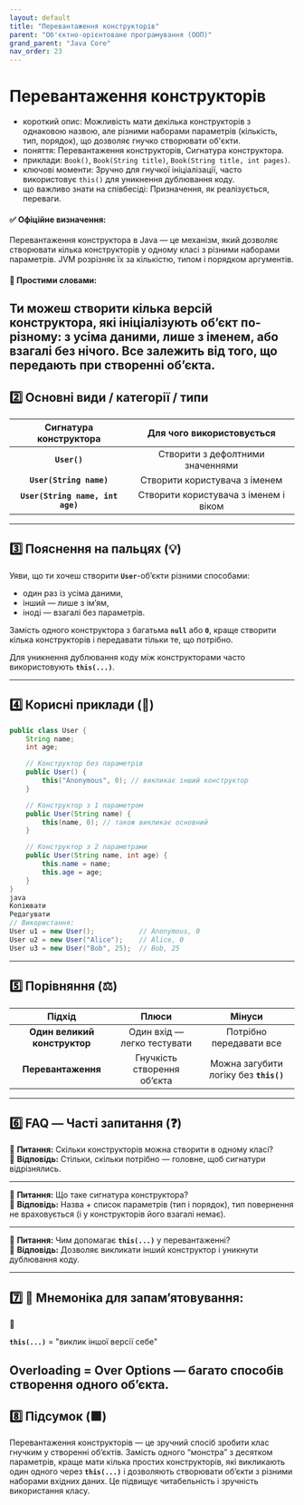 ```yaml
---
layout: default
title: "Перевантаження конструкторів"
parent: "Об'єктно-орієнтоване програмування (ООП)"
grand_parent: "Java Core"
nav_order: 23
---
```


# Перевантаження конструкторів

*   короткий опис: Можливість мати декілька конструкторів з однаковою назвою, але різними наборами параметрів (кількість, тип, порядок), що дозволяє гнучко створювати об'єкти.
*   поняття: Перевантаження конструкторів, Сигнатура конструктора.
*   приклади: `Book()`, `Book(String title)`, `Book(String title, int pages)`.
*   ключові моменти: Зручно для гнучкої ініціалізації, часто використовує `this()` для уникнення дублювання коду.
*   що важливо знати на співбесіді: Призначення, як реалізується, переваги.


#### **✅ Офіційне визначення:**

Перевантаження конструктора в Java — це механізм, який дозволяє створювати кілька конструкторів у одному класі з різними наборами параметрів. JVM розрізняє їх за кількістю, типом і порядком аргументів.

#### **🧠 Простими словами:**

Ти можеш створити кілька версій конструктора, які ініціалізують об’єкт по-різному: з усіма даними, лише з іменем, або взагалі без нічого. Все залежить від того, що передають при створенні об’єкта.
---

## **2️⃣ Основні види / категорії / типи**

| Сигнатура конструктора | Для чого використовується |
| :---: | :---: |
| **`User()`** | Створити з дефолтними значеннями |
| **`User(String name)`** | Створити користувача з іменем |
| **`User(String name, int age)`** | Створити користувача з іменем і віком |

---

## **3️⃣ Пояснення на пальцях (💡)**

Уяви, що ти хочеш створити **`User`**\-об’єкти різними способами:

* один раз із усіма даними,
* інший — лише з ім’ям,
* іноді — взагалі без параметрів.

Замість одного конструктора з багатьма **`null`** або **`0`**, краще створити кілька конструкторів і передавати тільки те, що потрібно.

Для уникнення дублювання коду між конструкторами часто використовують **`this(...)`**.

---

## **4️⃣ Корисні приклади (🧪)**

```java
public class User {
    String name;
    int age;

    // Конструктор без параметрів
    public User() {
        this("Anonymous", 0); // викликає інший конструктор
    }

    // Конструктор з 1 параметром
    public User(String name) {
        this(name, 0); // також викликає основний
    }

    // Конструктор з 2 параметрами
    public User(String name, int age) {
        this.name = name;
        this.age = age;
    }
}
java
Копіювати
Редагувати
// Використання:
User u1 = new User();           // Anonymous, 0
User u2 = new User("Alice");    // Alice, 0
User u3 = new User("Bob", 25);  // Bob, 25
```

---

## **5️⃣ Порівняння (⚖️)**

| Підхід | Плюси | Мінуси |
| :---: | :---: | :---: |
| **Один великий конструктор** | Один вхід — легко тестувати | Потрібно передавати все |
| **Перевантаження** | Гнучкість створення об’єкта | Можна загубити логіку без **`this()`** |

---

## **6️⃣ FAQ — Часті запитання (❓)**

🔹 **Питання:** Скільки конструкторів можна створити в одному класі?  
💬 **Відповідь:** Стільки, скільки потрібно — головне, щоб сигнатури відрізнялись.

---

🔹 **Питання:** Що таке сигнатура конструктора?  
💬 **Відповідь:** Назва \+ список параметрів (тип і порядок), тип повернення не враховується (і у конструкторів його взагалі немає).

---

🔹 **Питання:** Чим допомагає **`this(...)`** у перевантаженні?  
💬 **Відповідь:** Дозволяє викликати інший конструктор і уникнути дублювання коду.

---

## **7️⃣ 🧠 Мнемоніка для запам’ятовування:**

📘

**`this(...)`** \= "виклик іншої версії себе"

Overloading \= Over Options — багато способів створення одного об’єкта.
---

## **8️⃣ Підсумок (🟩)**

Перевантаження конструкторів — це зручний спосіб зробити клас гнучким у створенні об’єктів. Замість одного “монстра” з десятком параметрів, краще мати кілька простих конструкторів, які викликають один одного через **`this(...)`** і дозволяють створювати об’єкти з різними наборами вхідних даних. Це підвищує читабельність і зручність використання класу.